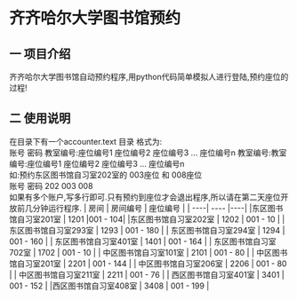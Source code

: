 # 齐齐哈尔大学图书馆预约

## 一 项目介绍

齐齐哈尔大学图书馆自动预约程序,用python代码简单模拟人进行登陆,预约座位的过程!

## 二 使用说明
在目录下有一个accounter.text 目录
格式为:  
账号 密码 教室编号:座位编号1 座位编号2 座位编号3 ... 座位编号n 教室编号:教室编号:座位编号1 座位编号2 座位编号3 ... 座位编号n  
如:预约东区图书馆自习室202室的 003座位 和 008座位    
    账号 密码 202 003 008   
    如果有多个账户,写多行即可.只有预约到座位才会退出程序,所以请在第二天座位开放前几分钟运行程序.
|    房间    |   房间编号  | 座位编号    |
| ----| ---- |----|
|东区图书馆自习室201室  | 1201 |001 - 104|
|东区图书馆自习室202室  | 1202 | 001 - 10  | 
| 东区图书馆自习室293室 | 1293 | 001 - 180 | 
| 东区图书馆自习室294室 | 1294 | 001 - 160 | 
| 东区图书馆自习室401室 | 1401 | 001 - 164 | 
| 东区图书馆自习室702室 | 1702 | 001 - 10  | 
| 中区图书馆自习室101室 | 2101 | 001 - 80  | 
| 中区图书馆自习室201室 | 2201 | 001 - 144 | 
| 中区图书馆自习室206室 | 2206 | 001 - 80  | 
| 中区图书馆自习室211室 | 2211 | 001 - 76  | 
| 西区图书馆自习室401室 | 3401 | 001 - 152 | 
|西区图书馆自习室408室  | 3408 | 001 - 199 | 

